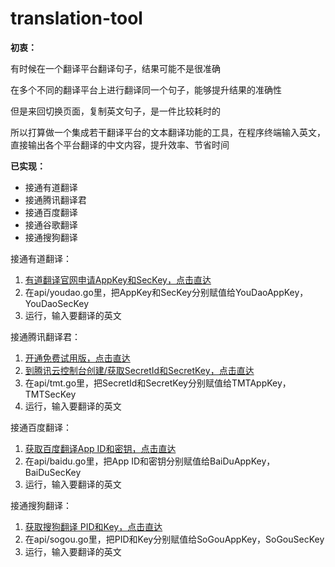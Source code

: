 # translation-tool

**初衷：**

有时候在一个翻译平台翻译句子，结果可能不是很准确

在多个不同的翻译平台上进行翻译同一个句子，能够提升结果的准确性

但是来回切换页面，复制英文句子，是一件比较耗时的

所以打算做一个集成若干翻译平台的文本翻译功能的工具，在程序终端输入英文，
直接输出各个平台翻译的中文内容，提升效率、节省时间

**已实现：**
* 接通有道翻译
* 接通腾讯翻译君
* 接通百度翻译
* 接通谷歌翻译
* 接通搜狗翻译

接通有道翻译：
1. [有道翻译官网申请AppKey和SecKey，点击直达](https://ai.youdao.com/doc.s#guide)
2. 在api/youdao.go里，把AppKey和SecKey分别赋值给YouDaoAppKey，YouDaoSecKey
3. 运行，输入要翻译的英文

接通腾讯翻译君：
1. [开通免费试用版，点击直达](https://fanyi.qq.com/translateapi)
2. [到腾讯云控制台创建/获取SecretId和SecretKey，点击直达](https://console.cloud.tencent.com/cam/capi)
3. 在api/tmt.go里，把SecretId和SecretKey分别赋值给TMTAppKey，TMTSecKey
4. 运行，输入要翻译的英文

接通百度翻译：
1. [获取百度翻译App ID和密钥，点击直达](http://api.fanyi.baidu.com/api/trans/product/desktop?req=developer)
2. 在api/baidu.go里，把App ID和密钥分别赋值给BaiDuAppKey，BaiDuSecKey
3. 运行，输入要翻译的英文

接通搜狗翻译：
1. [获取搜狗翻译 PID和Key，点击直达](https://deepi.sogou.com/registered/textcognitive)
2. 在api/sogou.go里，把PID和Key分别赋值给SoGouAppKey，SoGouSecKey
3. 运行，输入要翻译的英文

